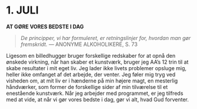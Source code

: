 # 1. JULI

**AT GØRE VORES BEDSTE I DAG**

> *De principper, vi har formuleret, er retningslinjer for, hvordan man gør fremskridt.*
> — ANONYME ALKOHOLIKERE, S. 73

Ligesom en billedhugger bruger forskellige redskaber for at opnå den ønskede virkning, når han skaber et kunstværk, bruger jeg AA’s 12 trin til at skabe resultater i mit eget liv. Jeg lader ikke livets problemer opsluge mig, heller ikke omfanget af det arbejde, der venter. Jeg føler mig tryg ved visheden om, at mit liv er i hænderne på min højere magt, en mesterlig håndværker, som former de forskellige sider af min tilværelse til et enestående kunstværk. Når jeg arbejder med programmet, er jeg tilfreds med at vide, at når vi gør vores bedste i dag, gør vi alt, hvad Gud forventer.

